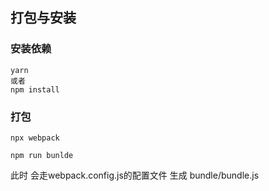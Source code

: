 ## 打包与安装

### 安装依赖

```
yarn 
或者
npm install
```

### 打包

```
npx webpack
```

```
npm run bunlde
```

此时 会走webpack.config.js的配置文件 生成 bundle/bundle.js
